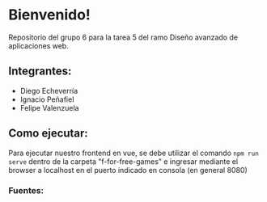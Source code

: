# Bienvenido!

Repositorio del grupo 6 para la tarea 5 del ramo Diseño avanzado de aplicaciones web.

## Integrantes:
- Diego Echeverría
- Ignacio Peñafiel
- Felipe Valenzuela

## Como ejecutar:

Para ejecutar nuestro frontend en vue, se debe utilizar el comando `npm run serve` dentro de la carpeta "f-for-free-games" e ingresar mediante el browser a localhost en el puerto indicado en consola (en general 8080)

### Fuentes: